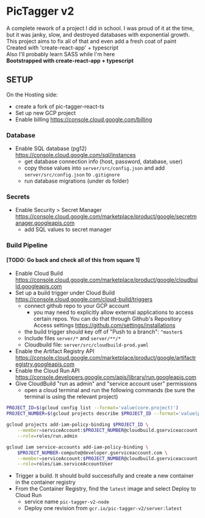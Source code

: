 # PicTagger v2

A complete rework of a project I did in school. I was proud of it at the time, but it was janky, slow, and destroyed databases with exponential growth. This project aims to fix all of that and even add a fresh coat of paint  
Created with 'create-react-app' + typescript  
Also I'll probably learn SASS while I'm here  
**Bootstrapped with create-react-app + typescript**

## SETUP

On the Hosting side:

- create a fork of pic-tagger-react-ts
- Set up new GCP project
- Enable billing <https://console.cloud.google.com/billing>

### Database

- Enable SQL database (pg12) <https://console.cloud.google.com/sql/instances>
  - get database connection info (host, password, database, user)
  - copy those values into `server/src/config.json` and add `server/src/config.json` to `.gitignore`
  - run database migrations (under `db` folder)

### Secrets

- Enable Security > Secret Manager <https://console.cloud.google.com/marketplace/product/google/secretmanager.googleapis.com>
  - add SQL values to secret manager

### Build Pipeline

#### [TODO: Go back and check all of this from square 1]

- Enable Cloud Build <https://console.cloud.google.com/marketplace/product/google/cloudbuild.googleapis.com>
- Set up a build trigger under Cloud Build <https://console.cloud.google.com/cloud-build/triggers>
  - connect github repo to your GCP account
    - you may need to explicitly allow external applications to access certain repos. You can do that through Github's Repository Access settings <https://github.com/settings/installations>
  - the build trigger should key off of "Push to a branch": `^master$`
  - Include files `server/*` and `server/**/*`
  - Cloudbuild file: `server/src/cloudbuild-prod.yaml`
- Enable the Artifact Registry API <https://console.cloud.google.com/marketplace/product/google/artifactregistry.googleapis.com>
- Enable the Cloud Run API <https://console.developers.google.com/apis/library/run.googleapis.com>
- Give CloudBuild "run as admin" and "service account user" permissions
  - open a cloud terminal and run the following commands (be sure the terminal is using the relevant project)

``` bash
PROJECT_ID=$(gcloud config list --format='value(core.project)')
PROJECT_NUMBER=$(gcloud projects describe $PROJECT_ID --format='value(projectNumber)')
```

``` bash
gcloud projects add-iam-policy-binding $PROJECT_ID \
    --member=serviceAccount:$PROJECT_NUMBER@cloudbuild.gserviceaccount.com \
    --role=roles/run.admin
```

``` bash
gcloud iam service-accounts add-iam-policy-binding \
    $PROJECT_NUMBER-compute@developer.gserviceaccount.com \
    --member=serviceAccount:$PROJECT_NUMBER@cloudbuild.gserviceaccount.com \
    --role=roles/iam.serviceAccountUser
```

- Trigger a build. It should build successfully and create a new container in the container registry
- From the Container Registry, find the `latest` image and select Deploy to Cloud Run
  - service name `pic-tagger-v2-node`
  - Deploy one revision from `gcr.io/pic-tagger-v2/server:latest`
